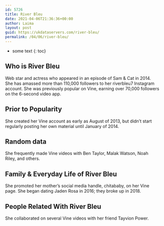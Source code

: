 ```yaml
---
id: 5726
title: River Bleu
date: 2021-04-06T21:36:36+00:00
author: Laima
layout: post
guid: https://ukdataservers.com/river-bleu/
permalink: /04/06/river-bleu/
---
```


* some text
{: toc}


## Who is River Bleu
                  
                  
                  
Web star and actress who appeared in an episode of Sam & Cat in 2014. She has amassed more than 110,000 followers to her riverbleu7 Instagram account. She was previously popular on Vine, earning over 70,000 followers on the 6-second video app.
                  
              
            
              
            
                
                
                
## Prior to Popularity
                  
                  
                  
She created her Vine account as early as August of 2013, but didn&#8217;t start regularly posting her own material until January of 2014.
                  
              
            
              
            
                
                
                
## Random data
                  
                  
                  
She frequently made Vine videos with Ben Taylor, Malak Watson, Noah Riley, and others.
                  
              
            
              
            
                
                
                
## Family & Everyday Life of River Bleu
                  
                  
                  
She promoted her mother&#8217;s social media handle, chitababy, on her Vine page. She began dating Jaden Rosa in 2016; they broke up in 2018.
                  
              
            
              
            
                
                
                
## People Related With River Bleu
                  
                  
                  
She collaborated on several Vine videos with her friend Tayvion Power.
                  
              
            
              
            
                
              
            
              
              
            
            
              
            
          
          
          
